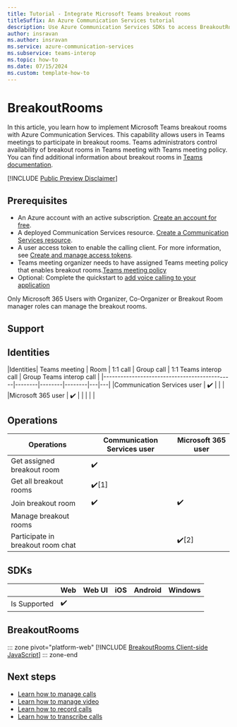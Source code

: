```yaml
---
title: Tutorial - Integrate Microsoft Teams breakout rooms
titleSuffix: An Azure Communication Services tutorial
description: Use Azure Communication Services SDKs to access BreakoutRooms
author: insravan
ms.author: insravan
ms.service: azure-communication-services
ms.subservice: teams-interop
ms.topic: how-to 
ms.date: 07/15/2024
ms.custom: template-how-to
---
```


# BreakoutRooms
In this article, you learn how to implement Microsoft Teams breakout rooms with Azure Communication Services. This capability allows users in Teams meetings to participate in breakout rooms. Teams administrators control availability of breakout rooms in Teams meeting with Teams meeting policy. You can find additional information about breakout rooms in [Teams documentation](https://support.microsoft.com/office/use-breakout-rooms-in-microsoft-teams-meetings-7de1f48a-da07-466c-a5ab-4ebace28e461).

[!INCLUDE [Public Preview Disclaimer](../../includes/public-preview-include-document.md)]

## Prerequisites

- An Azure account with an active subscription. [Create an account for free](https://azure.microsoft.com/free/?WT.mc_id=A261C142F). 
- A deployed Communication Services resource. [Create a Communication Services resource](../../quickstarts/create-communication-resource.md).
- A user access token to enable the calling client. For more information, see [Create and manage access tokens](../../quickstarts/identity/access-tokens.md).
- Teams meeting organizer needs to have assigned Teams meeting policy that enables breakout rooms.[Teams meeting policy]( https://learn.microsoft.com/en-us/powershell/module/teams/set-csteamsmeetingpolicy?view=teams-ps)
- Optional: Complete the quickstart to [add voice calling to your application](../../quickstarts/voice-video-calling/getting-started-with-calling.md)

Only Microsoft 365 Users with Organizer, Co-Organizer or Breakout Room manager roles can manage the breakout rooms.

## Support

## Identities

|Identities| Teams meeting | Room | 1:1 call | Group call | 1:1 Teams interop call | Group Teams interop call |
|----------------------------------------------|--------|--------|--------|---|---|
|Communication Services user	| ✔️	|   |   |		
|Microsoft 365 user	| ✔️	|  |  |	 |  |

## Operations
|Operations| Communication Services user | Microsoft 365 user |
|----------------------------------------------|--------|--------|
|Get assigned breakout room		| ✔️	|   |  		
|Get all breakout rooms	| ✔️[1]	|   | 
|Join breakout room | ✔️	| ✔️ |
|Manage breakout rooms| | |
|Participate in breakout room chat | | ✔️[2]|

## SDKs
|| Web | Web UI | iOS | Android | Windows |
|-------------|--------|--------|--------|----------|--------|
|Is Supported | ✔️|   |   |   |    |   |    |		

## BreakoutRooms
::: zone pivot="platform-web"
[!INCLUDE [BreakoutRooms Client-side JavaScript](./includes/breakoutRooms/breakoutRooms-web.md)]
::: zone-end

## Next steps
- [Learn how to manage calls](./manage-calls.md)
- [Learn how to manage video](./manage-video.md)
- [Learn how to record calls](./record-calls.md)
- [Learn how to transcribe calls](./call-transcription.md)
